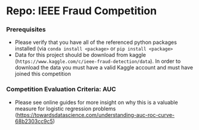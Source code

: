 # Repo: IEEE Fraud Competition


### Prerequisites
- Please verify that you have all of the referenced python packages installed (via `conda install <package>` or `pip install <package>`
- Data for this project should be download from kaggle (`https://www.kaggle.com/c/ieee-fraud-detection/data`). In order
 to download the data you must have a valid Kaggle account and must have joined this competition
 

### Competition Evaluation Criteria: AUC
- Please see online guides for more insight on why this is a valuable measure for logistic regression problems (https://towardsdatascience.com/understanding-auc-roc-curve-68b2303cc9c5)
